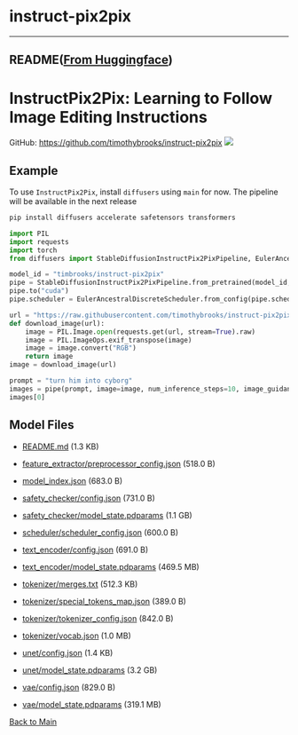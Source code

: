 
# instruct-pix2pix
---


## README([From Huggingface](https://huggingface.co/timbrooks/instruct-pix2pix))



# InstructPix2Pix: Learning to Follow Image Editing Instructions
GitHub: https://github.com/timothybrooks/instruct-pix2pix
<img src='https://instruct-pix2pix.timothybrooks.com/teaser.jpg'/>



## Example

To use `InstructPix2Pix`, install `diffusers` using `main` for now. The pipeline will be available in the next release

```bash
pip install diffusers accelerate safetensors transformers
```

```python
import PIL
import requests
import torch
from diffusers import StableDiffusionInstructPix2PixPipeline, EulerAncestralDiscreteScheduler

model_id = "timbrooks/instruct-pix2pix"
pipe = StableDiffusionInstructPix2PixPipeline.from_pretrained(model_id, torch_dtype=torch.float16, safety_checker=None)
pipe.to("cuda")
pipe.scheduler = EulerAncestralDiscreteScheduler.from_config(pipe.scheduler.config)

url = "https://raw.githubusercontent.com/timothybrooks/instruct-pix2pix/main/imgs/example.jpg"
def download_image(url):
    image = PIL.Image.open(requests.get(url, stream=True).raw)
    image = PIL.ImageOps.exif_transpose(image)
    image = image.convert("RGB")
    return image
image = download_image(url)

prompt = "turn him into cyborg"
images = pipe(prompt, image=image, num_inference_steps=10, image_guidance_scale=1).images
images[0]
```



## Model Files

- [README.md](https://paddlenlp.bj.bcebos.com/models/community/timbrooks/instruct-pix2pix/README.md) (1.3 KB)

- [feature_extractor/preprocessor_config.json](https://paddlenlp.bj.bcebos.com/models/community/timbrooks/instruct-pix2pix/feature_extractor/preprocessor_config.json) (518.0 B)

- [model_index.json](https://paddlenlp.bj.bcebos.com/models/community/timbrooks/instruct-pix2pix/model_index.json) (683.0 B)

- [safety_checker/config.json](https://paddlenlp.bj.bcebos.com/models/community/timbrooks/instruct-pix2pix/safety_checker/config.json) (731.0 B)

- [safety_checker/model_state.pdparams](https://paddlenlp.bj.bcebos.com/models/community/timbrooks/instruct-pix2pix/safety_checker/model_state.pdparams) (1.1 GB)

- [scheduler/scheduler_config.json](https://paddlenlp.bj.bcebos.com/models/community/timbrooks/instruct-pix2pix/scheduler/scheduler_config.json) (600.0 B)

- [text_encoder/config.json](https://paddlenlp.bj.bcebos.com/models/community/timbrooks/instruct-pix2pix/text_encoder/config.json) (691.0 B)

- [text_encoder/model_state.pdparams](https://paddlenlp.bj.bcebos.com/models/community/timbrooks/instruct-pix2pix/text_encoder/model_state.pdparams) (469.5 MB)

- [tokenizer/merges.txt](https://paddlenlp.bj.bcebos.com/models/community/timbrooks/instruct-pix2pix/tokenizer/merges.txt) (512.3 KB)

- [tokenizer/special_tokens_map.json](https://paddlenlp.bj.bcebos.com/models/community/timbrooks/instruct-pix2pix/tokenizer/special_tokens_map.json) (389.0 B)

- [tokenizer/tokenizer_config.json](https://paddlenlp.bj.bcebos.com/models/community/timbrooks/instruct-pix2pix/tokenizer/tokenizer_config.json) (842.0 B)

- [tokenizer/vocab.json](https://paddlenlp.bj.bcebos.com/models/community/timbrooks/instruct-pix2pix/tokenizer/vocab.json) (1.0 MB)

- [unet/config.json](https://paddlenlp.bj.bcebos.com/models/community/timbrooks/instruct-pix2pix/unet/config.json) (1.4 KB)

- [unet/model_state.pdparams](https://paddlenlp.bj.bcebos.com/models/community/timbrooks/instruct-pix2pix/unet/model_state.pdparams) (3.2 GB)

- [vae/config.json](https://paddlenlp.bj.bcebos.com/models/community/timbrooks/instruct-pix2pix/vae/config.json) (829.0 B)

- [vae/model_state.pdparams](https://paddlenlp.bj.bcebos.com/models/community/timbrooks/instruct-pix2pix/vae/model_state.pdparams) (319.1 MB)


[Back to Main](../../)